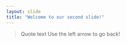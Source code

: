 ```yaml
---
layout: slide
title: "Welcome to our second slide!"
---
```

> Quote text
Use the left arrow to go back!
